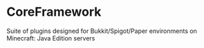 # CoreFramework
Suite of plugins designed for Bukkit/Spigot/Paper environments on Minecraft: Java Edition servers
